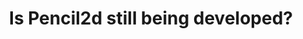 ---
title: 'Is Pencil2d still being developed?'
redirect_to:
  - 'https://discuss.pencil2d.org/t/is-pencil2d-still-being-developed/1253'
---